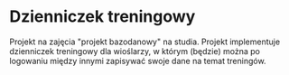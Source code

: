 # Dzienniczek treningowy
Projekt na zajęcia "projekt bazodanowy" na studia.
Projekt implementuje dzienniczek treningowy dla wioślarzy, w którym (będzie) można po logowaniu między innymi zapisywać swoje dane na temat treningów.
